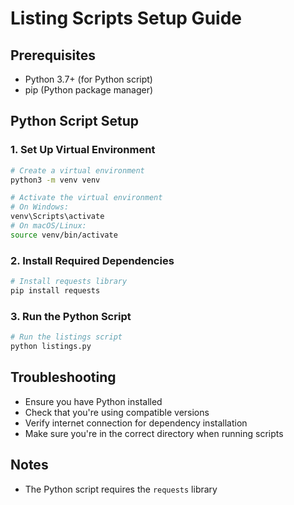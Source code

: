 # Listing Scripts Setup Guide

## Prerequisites
- Python 3.7+ (for Python script)
- pip (Python package manager)

## Python Script Setup

### 1. Set Up Virtual Environment
```bash
# Create a virtual environment
python3 -m venv venv

# Activate the virtual environment
# On Windows:
venv\Scripts\activate
# On macOS/Linux:
source venv/bin/activate
```

### 2. Install Required Dependencies
```bash
# Install requests library
pip install requests
```

### 3. Run the Python Script
```bash
# Run the listings script
python listings.py
```

## Troubleshooting
- Ensure you have Python installed
- Check that you're using compatible versions
- Verify internet connection for dependency installation
- Make sure you're in the correct directory when running scripts

## Notes
- The Python script requires the `requests` library